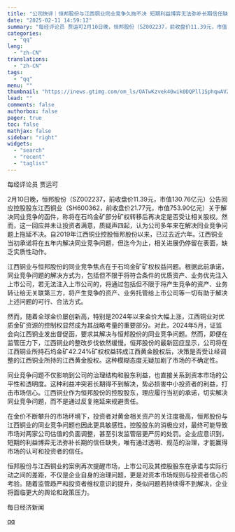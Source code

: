 ```yaml
---
title: "公司快评｜恒邦股份与江西铜业同业竞争久拖不决 短期利益博弈无法弥补长期信任缺失"
date: "2025-02-11 14:59:12"
summary: "每经评论员 贾运可2月10日晚，恒邦股份（SZ002237，前收盘价11.39元，市值130.76亿..."
categories:
  - "qq"
lang:
  - "zh-CN"
translations:
  - "zh-CN"
tags:
  - "qq"
menu: ""
thumbnail: "https://inews.gtimg.com/om_ls/OATwKzvek40wik0DQPll1SphqwAVZaCjCtGedp9duWzN4AA_640360/0"
lead: ""
comments: false
authorbox: false
pager: true
toc: false
mathjax: false
sidebar: "right"
widgets:
  - "search"
  - "recent"
  - "taglist"
---
```


每经评论员 贾运可

2月10日晚，恒邦股份（SZ002237，前收盘价11.39元，市值130.76亿元）公告回应控股股东江西铜业（SH600362，前收盘价21.77元，市值753.90亿元）关于解决同业竞争的函件，称将在石坞金矿部分矿权转移后再决定是否受让相关股权。然而，这一回应并未让投资者满意，质疑声四起，认为公司多年来在解决同业竞争问题上拖延不决。自2019年江西铜业控股恒邦股份以来，已过去近六年。江西铜业当初承诺将在五年内解决同业竞争问题，但迄今为止，相关进展仍停留在表面，缺乏实质性动作。

江西铜业与恒邦股份的同业竞争焦点在于石坞金矿矿权权益问题。根据此前承诺，同业竞争问题的解决方式为，包括但不限于将符合条件的优质资产、业务优先注入上市公司，若无法注入上市公司的，将通过包括但不限于将产生竞争的资产、业务转让给无关联第三方，将产生竞争的资产、业务托管给上市公司等一切有助于解决上述问题的可行、合法方式。

然而，随着全球金价屡创新高，特别是2024年以来金价大幅上涨，江西铜业对优质金矿资源的控制权显然成为其战略考量的重要部分。对此，2024年5月，证监会向江西铜业发出督促函，要求其解决与恒邦股份的同业竞争问题。然而，即便在监管压力下，江西铜业的整改步伐依然缓慢。恒邦股份的最新回应显示，公司将在江西铜业所持石坞金矿42.24%矿权权益转成江西黄金股权后，决策是否受让经调整的江西铜业所持的江西黄金股权。这种模糊态度无疑加剧了市场的不确定性。

同业竞争问题不仅影响到公司的治理结构和股东利益，也直接关系到资本市场的公平性和透明度。这种利益冲突若长期得不到解决，势必损害中小投资者的利益，打击市场信心。江西铜业作为恒邦股份的控股股东，理应履行当初的承诺，切实解决同业竞争问题，而不是通过反复拖延来规避责任。

在金价不断攀升的市场环境下，投资者对黄金相关资产的关注度极高，恒邦股份与江西铜业的同业竞争问题也因此更具敏感性。控股股东的消极应对，最终可能导致市场对两家公司估值的负面调整，甚至引发监管层更严厉的处罚。企业应意识到，短期的利益博弈无法弥补长期的信任缺失，唯有通过透明、规范的治理，才能赢得市场的认可和投资者的信任。

恒邦股份与江西铜业的案例再次提醒市场，上市公司及其控股股东在承诺与实际行动之间的差距，不仅是企业自身的治理问题，更是对资本市场规则与投资者信心的考验。随着监管趋严和投资者维权意识的提升，类似问题若持续得不到解决，企业将面临更大的舆论和政策压力。

  

每日经济新闻

[qq](https://new.qq.com/rain/a/20250211A056C700)
